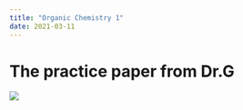 ```yaml
--- 
title: "Organic Chemistry 1"
date: 2021-03-11
---
```

# The practice paper from Dr.G
![](https://github.com/Jesuisgmo/Organic_chemistry/blob/main/image0.jpg)
